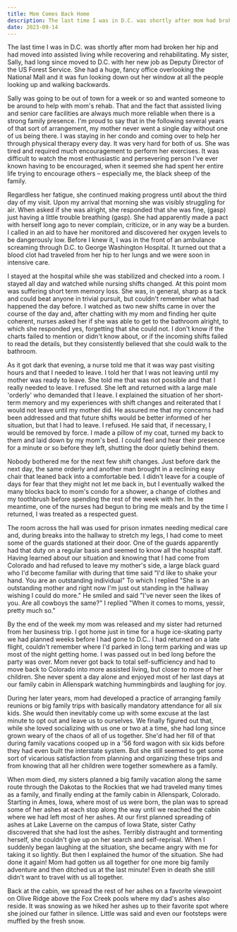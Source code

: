 ```yaml
---
title: Mom Comes Back Home
description: The last time I was in D.C. was shortly after mom had broken her hip and had moved into assisted living while recovering and rehabilitating...
date: 2023-09-14
---
```

The last time I was in D.C. was shortly after mom had broken her hip and had moved into assisted living while recovering and rehabilitating. My sister, Sally, had long since moved to D.C. with her new job as Deputy Director of the US Forest Service. She had a huge, fancy office overlooking the National Mall and it was fun looking down out her window at all the people looking up and walking backwards.

Sally was going to be out of town for a week or so and wanted someone to be around to help with mom's rehab. That and the fact that assisted living and senior care facilities are always much more reliable when there is a strong family presence. I'm proud to say that in the following several years of that sort of arrangement, my mother never went a single day without one of us being there. I was staying in her condo and coming over to help her through physical therapy every day. It was very hard for both of us. She was tired and required much encouragement to perform her exercises. It was difficult to watch the most enthusiastic and persevering person I've ever known having to be encouraged, when it seemed she had spent her entire life trying to encourage others – especially me, the black sheep of the family.

Regardless her fatigue, she continued making progress until about the third day of my visit. Upon my arrival that morning she was visibly struggling for air. When asked if she was alright, she responded that she was fine, (gasp) just having a little trouble breathing (gasp). She had apparently made a pact with herself long ago to never complain, criticize, or in any way be a burden. I called in an aid to have her monitored and discovered her oxygen levels to be dangerously low. Before I knew it, I was in the front of an ambulance screaming through D.C. to George Washington Hospital. It turned out that a blood clot had traveled from her hip to her lungs and we were soon in intensive care.

I stayed at the hospital while she was stabilized and checked into a room. I stayed all day and watched while nursing shifts changed. At this point mom was suffering short term memory loss. She was, in general, sharp as a tack and could beat anyone in trivial pursuit, but couldn't remember what had happened the day before. I watched as two new shifts came in over the course of the day and, after chatting with my mom and finding her quite coherent, nurses asked her if she was able to get to the bathroom alright, to which she responded yes, forgetting that she could not. I don't know if the charts failed to mention or didn't know about, or if the incoming shifts failed to read the details, but they consistently believed that she could walk to the bathroom.

As it got dark that evening, a nurse told me that it was way past visiting hours and that I needed to leave. I told her that I was not leaving until my mother was ready to leave. She told me that was not possible and that I really needed to leave. I refused. She left and returned with a large male 'orderly' who demanded that I leave. I explained the situation of her short-term memory and my experiences with shift changes and reiterated that I would not leave until my mother did. He assured me that my concerns had been addressed and that future shifts would be better informed of her situation, but that I had to leave. I refused. He said that, if necessary, I would be removed by force. I made a pillow of my coat, turned my back to them and laid down by my mom's bed. I could feel and hear their presence for a minute or so before they left, shutting the door quietly behind them.

Nobody bothered me for the next few shift changes. Just before dark the next day, the same orderly and another man brought in a reclining easy chair that leaned back into a comfortable bed. I didn't leave for a couple of days for fear that they might not let me back in, but I eventually walked the many blocks back to mom's condo for a shower, a change of clothes and my toothbrush before spending the rest of the week with her. In the meantime, one of the nurses had begun to bring me meals and by the time I returned, I was treated as a respected guest.

The room across the hall was used for prison inmates needing medical care and, during breaks into the hallway to stretch my legs, I had come to meet some of the guards stationed at their door. One of the guards apparently had that duty on a regular basis and seemed to know all the hospital staff. Having learned about our situation and knowing that I had come from Colorado and had refused to leave my mother's side, a large black guard who I'd become familiar with during that time said "I'd like to shake your hand. You are an outstanding individual" To which I replied "She is an outstanding mother and right now I'm just out standing in the hallway wishing I could do more."  He smiled and said "I've never seen the likes of you. Are all cowboys the same?" I replied "When it comes to moms, yessir, pretty much so."

By the end of the week my mom was released and my sister had returned from her business trip. I got home just in time for a huge ice-skating party we had planned weeks before I had gone to D.C.. I had returned on a late flight, couldn't remember where I'd parked in long term parking and was up most of the night getting home. I was passed out in bed long before the party was over. Mom never got back to total self-sufficiency and had to move back to Colorado into more assisted living, but closer to more of her children. She never spent a day alone and enjoyed most of her last days at our family cabin in Allenspark watching hummingbirds and laughing for joy. 

During her later years, mom had developed a practice of arranging family reunions or big family trips with basically mandatory attendance for all six kids. She would then inevitably come up with some excuse at the last minute to opt out and leave us to ourselves. We finally figured out that, while she loved socializing with us one or two at a time, she had long since grown weary of the chaos of all of us together. She'd had her fill of that during family vacations cooped up in a '56 ford wagon with six kids before they had even built the interstate system. But she still seemed to get some sort of vicarious satisfaction from planning and organizing these trips and from knowing that all her children were together somewhere as a family.

When mom died, my sisters planned a big family vacation along the same route through the Dakotas to the Rockies that we had traveled many times as a family, and finally ending at the family cabin in Allenspark, Colorado. Starting in Ames, Iowa, where most of us were born, the plan was to spread some of her ashes at each stop along the way until we reached the cabin where we had left most of her ashes. At our first planned spreading of ashes at Lake Laverne on the campus of Iowa State, sister Cathy discovered that she had lost the ashes. Terribly distraught and tormenting herself, she couldn't give up on her search and self-reprisal. When I suddenly began laughing at the situation, she became angry with me for taking it so lightly. But then I explained the humor of the situation. She had done it again! Mom had gotten us all together for one more big family adventure and then ditched us at the last minute! Even in death she still didn't want to travel with us all together.

Back at the cabin, we spread the rest of her ashes on a favorite viewpoint on Olive Ridge above the Fox Creek pools where my dad's ashes also reside. It was snowing as we hiked her ashes up to their favorite spot where she joined our father in silence. Little was said and even our footsteps were muffled by the fresh snow.